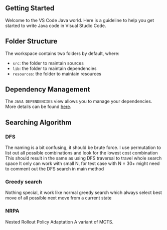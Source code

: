 ## Getting Started

Welcome to the VS Code Java world. Here is a guideline to help you get started to write Java code in Visual Studio Code.

## Folder Structure

The workspace contains two folders by default, where:

- `src`: the folder to maintain sources
- `lib`: the folder to maintain dependencies
- `resources`: the folder to maintain resources

## Dependency Management

The `JAVA DEPENDENCIES` view allows you to manage your dependencies. More details can be found [here](https://github.com/microsoft/vscode-java-pack/blob/master/release-notes/v0.9.0.md#work-with-jar-files-directly).

## Searching Algorithm
### DFS

The naming is a bit confusing, it should be brute force.
I use permutation to list out all possible combinations and look for the lowest cost combination
This should result in the same as using DFS traversal to travel whole search space
It only can work with small N, for test case with N = 30+ might need to comment out the DFS search in main method

### Greedy search

Nothing special, it work like normal greedy search which always select best move of all possible next move from a current state

### NRPA

Nested Rollout Policy Adaptation
A variant of MCTS.
